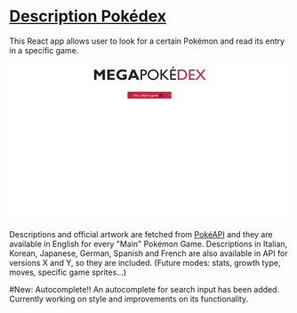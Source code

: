 # [Description Pokédex](https://widroz.github.io/DescriptionPokedex/)

This React app allows user to look for a certain Pokémon and read its entry in a specific game.

![Example](https://github.com/widroz/DescriptionPokedex/blob/master/public/Example%20of%20use%20and%20view.gif)

Descriptions and official artwork are fetched from [PokéAPI](https://pokeapi.co/) and they are available in English for every "Main" Pokémon Game.
Descriptions in Italian, Korean, Japanese, German, Spanish and French are also available in API for versions X and Y, so they are included.
(Future modes: stats, growth type, moves, specific game sprites...)

#New: Autocomplete!!
An autocomplete for search input has been added. Currently working on style and improvements on its functionality.


